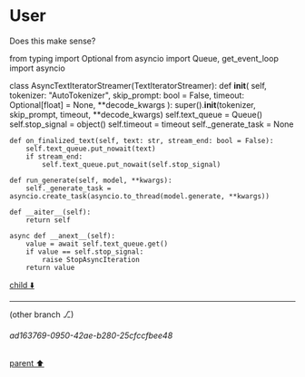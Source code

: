 # User

Does this make sense?

from typing import Optional
from asyncio import Queue, get_event_loop
import asyncio

class AsyncTextIteratorStreamer(TextIteratorStreamer):
    def __init__(
        self, 
        tokenizer: "AutoTokenizer", 
        skip_prompt: bool = False, 
        timeout: Optional[float] = None, 
        **decode_kwargs
    ):
        super().__init__(tokenizer, skip_prompt, timeout, **decode_kwargs)
        self.text_queue = Queue()
        self.stop_signal = object()
        self.timeout = timeout
        self._generate_task = None

    def on_finalized_text(self, text: str, stream_end: bool = False):
        self.text_queue.put_nowait(text)
        if stream_end:
            self.text_queue.put_nowait(self.stop_signal)

    def run_generate(self, model, **kwargs):
        self._generate_task = asyncio.create_task(asyncio.to_thread(model.generate, **kwargs))

    def __aiter__(self):
        return self

    async def __anext__(self):
        value = await self.text_queue.get()
        if value == self.stop_signal:
            raise StopAsyncIteration
        return value


[child ⬇️](#ad163769-0950-42ae-b280-25cfccfbee48)

---

(other branch ⎇)
###### ad163769-0950-42ae-b280-25cfccfbee48
[parent ⬆️](#aaa2f2fa-1b15-4b37-8e32-688308044077)
